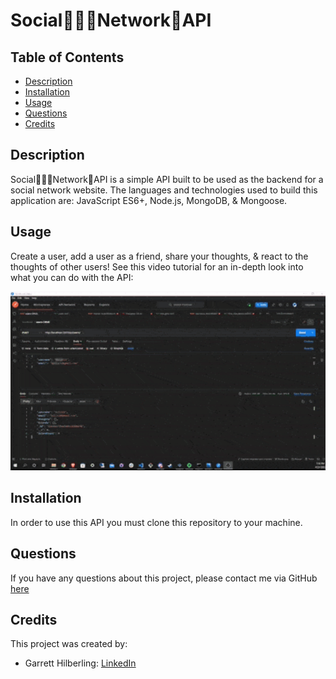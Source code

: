 # Social🧑‍🤝‍🧑Network🤖API

## Table of Contents
* [Description](#Description)
* [Installation](#Installation)
* [Usage](#Usage)
* [Questions](#Questions)
* [Credits](#Credits)

## Description
Social🧑‍🤝‍🧑Network🤖API is a simple API built to be used as the backend for a social network website. The languages and technologies used to build this application are: JavaScript ES6+, Node.js, MongoDB, & Mongoose.

## Usage
Create a user, add a user as a friend, share your thoughts, & react to the thoughts of other users! See this video tutorial for an in-depth look into what you can do with the API:

<p align="center">
    <a href="https://drive.google.com/file/d/1_83qfodI__a5Vg0wvUlAc6PvUfXCkdk4/view">
        <img src="./public/img/gif-demonstration.gif" width="700" />
    </a>
</p>

## Installation
In order to use this API you must clone this repository to your machine. 

## Questions
If you have any questions about this project, please contact me via GitHub [here](https://github.com/garretthilberling)

## Credits
This project was created by:
* Garrett Hilberling: [LinkedIn](https://www.linkedin.com/in/garretthilberling/)

    
